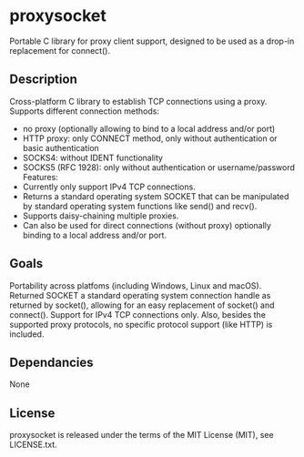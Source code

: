proxysocket
===========
Portable C library for proxy client support, designed to be used as a drop-in replacement for connect().

Description
-----------
Cross-platform C library to establish TCP connections using a proxy.
Supports different connection methods:
 - no proxy (optionally allowing to bind to a local address and/or port)
 - HTTP proxy: only CONNECT method, only without authentication or basic authentication
 - SOCKS4: without IDENT functionality
 - SOCKS5 (RFC 1928): only without authentication or username/password
Features:
 - Currently only support IPv4 TCP connections.
 - Returns a standard operating system SOCKET that can be manipulated by standard operating system functions like send() and recv().
 - Supports daisy-chaining multiple proxies.
 - Can also be used for direct connections (without proxy) optionally binding to a local address and/or port.
 
Goals
-----
Portability across platfoms (including Windows, Linux and macOS).
Returned SOCKET a standard operating system connection handle as returned by socket(), allowing for an easy replacement of socket() and connect().
Support for IPv4 TCP connections only. Also, besides the supported proxy protocols, no specific protocol support (like HTTP) is included.

Dependancies
------------
None

License
-------
proxysocket is released under the terms of the MIT License (MIT), see LICENSE.txt.

